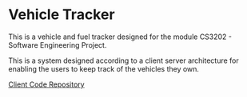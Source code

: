 Vehicle Tracker
===============

This is a vehicle and fuel tracker designed for the module CS3202 - Software Engineering Project.

This is a system designed according to a client server architecture for enabling the users to keep track of the vehicles they own.

<a href="https://github.com/nadundesilva/VehicleTrackerClient" download>Client Code Repository</a>
